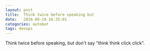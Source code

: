 ```yaml
---
layout: post
title:  Think twice before speaking but
date:   2016-09-19 16:35:01
categories: autobot
tags: devops
---
```


Think twice before speaking, but don't say "think think click click".
